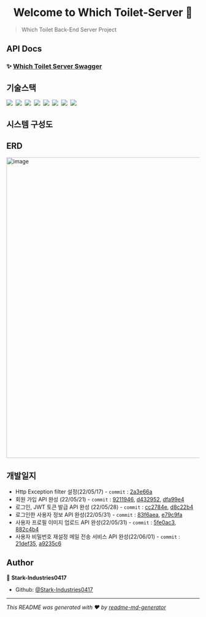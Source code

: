 <h1 align="center">Welcome to Which Toilet-Server 👋</h1>


> Which Toilet Back-End Server Project


## API Docs

### ✨ [Which Toilet Server Swagger](http://3.35.184.107:5000/api-docs)

## 기술스택

<p>
  <img src="https://img.shields.io/badge/-NestJS-red"/>&nbsp
  <img src="https://img.shields.io/badge/-AWS%20S3-orange"/>&nbsp
  <img src="https://img.shields.io/badge/-MySQL-yellow"/>&nbsp
  <img src="https://img.shields.io/badge/-Docker-blue"/>&nbsp
  <img src="https://img.shields.io/badge/-Jenkins-success"/>&nbsp
  <img src="https://img.shields.io/badge/-Swagger-black"/>&nbsp
  <img src="https://img.shields.io/badge/-JWT-yellowgreen"/>&nbsp
  <img src="https://img.shields.io/badge/-TypeORM-violet"/>&nbsp
</p>

## 시스템 구성도



## ERD

<img width="783" alt="image" src="https://user-images.githubusercontent.com/59994664/177917910-5f7ab093-24ad-4d69-8071-8ae2e1061619.png">




## 개발일지
- Http Exception filter 설정(22/05/17) - `commit` : [2a3e66a](https://github.com/Stark-Industries0417/toilet_deploy/commit/2a3e66ad86a5648cfff88d23de12f15cbc535843)
- 회원 가입 API 완성 (22/05/21) - `commit` : [9211946](https://github.com/Stark-Industries0417/toilet_deploy/commit/921194696ab60b70192341bca3015353a7e9e7eb), [d432952](https://github.com/Stark-Industries0417/toilet_deploy/commit/d432952cfb0df45eb7e4bd1be57b147523bc5f0e), [dfa99e4](https://github.com/Stark-Industries0417/toilet_deploy/commit/dfa99e4662836e4ca6e8d8b31ef49cd079033516)
- 로그인, JWT 토큰 발급 API 완성 (22/05/28) - `commit` : [cc2784e](https://github.com/Stark-Industries0417/toilet_deploy/commit/cc2784ecb088bf1754da34289d171d4b9714b169), [d8c22b4](https://github.com/Stark-Industries0417/toilet_deploy/commit/d8c22b440d7aa57de45499147a0f0109d63ac6ef)
- 로그인한 사용자 정보 API 완성(22/05/31) - `commit` : [83f6aea](https://github.com/Stark-Industries0417/toilet_deploy/commit/83f6aea85022fb8ca0746fa524bbf70607003941), [e79c9fa](https://github.com/Stark-Industries0417/toilet_deploy/commit/e79c9fa03281031e31bf73c080f4d2f8e6a30dd6)
- 사용자 프로필 이미지 업로드 API 완성(22/05/31) - `commit` : [5fe0ac3](https://github.com/Stark-Industries0417/toilet_deploy/commit/5fe0ac35f6f36fad274064360a239d7a0d363973), [882c4b4](https://github.com/Stark-Industries0417/toilet_deploy/commit/882c4b497e3c0999827b9211ce596efd4a129aff)
- 사용자 비밀번호 재설정 메일 전송 서비스 API 완성(22/06/01) - `commit` : [21def35](https://github.com/Stark-Industries0417/toilet_deploy/commit/21def35b54948a59e7e1675659ccf4e79c44bd3b), [a9235c6](https://github.com/Stark-Industries0417/toilet_deploy/commit/a9235c6b4fd0877f6a6469e241388040dc7f50ba)



## Author

👤 **Stark-Industries0417**
* Github: [@Stark-Industries0417](https://github.com/Stark-Industries0417)

***
_This README was generated with ❤️ by [readme-md-generator](https://github.com/kefranabg/readme-md-generator)_
